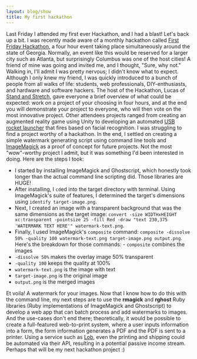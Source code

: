 ```yaml
---
layout: blog/show
title: My first hackathon
---
```


Last Friday I attended my first ever Hackathon, and I had a blast! Let's back up a bit. I was recently made aware of a monthly hackathon called [First Friday Hackathon](http://firstfridayhackathon.com/), a four hour event taking place simultaneously around the state of Georgia. Normally, an event like this would be reserved for a larger city such as Atlanta, but surprisingly Columbus was one of the host cities! A friend of mine was going and invited me, and I thought, "Sure, why not." Walking in, I'll admit I was pretty nervous; I didn't know what to expect. Although I only knew my friend, I was quickly introduced to a bunch of people from all walks of life: students, web professionals, DIY-enthusiasts, and hardware and software hackers. The host of the Hackathon, Lucas of [Stand and Stretch](http://standandstretch.com/), gave everyone a brief overview of what could be expected: work on a project of your choosing in four hours, and at the end you will demonstrate your project to everyone, who will then vote on the most innovative project. Other attendees projects ranged from creating an augmented reality game using Unity to developing an automated [USB rocket launcher](http://www.thinkgeek.com/product/8a0f/) that fires based on facial recognition. I was struggling to find a project worthy of a hackathon. In the end, I settled on creating a simple watermark generating script using command line tools and [ImageMagick](http://www.imagemagick.org/) as a proof of concept for future projects. Not the most "wow"-worthy project I admit, but it was something I'd been interested in doing. Here are the steps I took:

- I started by installing ImageMagick and Ghostscript, which honestly took longer than the actual command line scripting did. Those libraries are HUGE!
- After installing, I `cd`ed into the target directory with terminal. Using ImageMagick's suite of features, I determined the target's dimensions using `identify target-image.png`.
- Next, I created an image with a transparent background that was the same dimensions as the target image: `convert -size WIDTHxHEIGHT xc:transparent -pointsize 25 -fill Red -draw "text 230,375 'WATERMARK TEXT HERE'" watermark-text.png`.
- Finally, I used ImageMagick's `composite` command: `composite -dissolve 50% -quality 100 watermark-text.png target-image.png output.png`. Here's the breakdown for those commands: - `composite` combines the images
- `-dissolve 50%` makes the overlay image 50% transparent
- `-quality 100` keeps the quality at 100%
- `watermark-text.png` is the image with text
- `target-image.png` is the original image
- `output.png` is the merged images

Et voila! A watermark for your images. Now that I know how to do this with the command line, my next steps are to use the **rmagick** and **rghost** Ruby libraries (Ruby implementations of ImageMagick and Ghostscript) to develop a web app that can batch process and add watermarks to images. And the use-cases don't end there; theoretically, it would be possible to create a full-featured web-to-print system, where a user inputs information into a form, the form information generates a PDF and the PDF is sent to a printer. Using a service such as [Lob](https://www.lob.com/), even the printing and shipping could be automated via their API, resulting in a potential passive income stream. Perhaps that will be my next hackathon project :)
